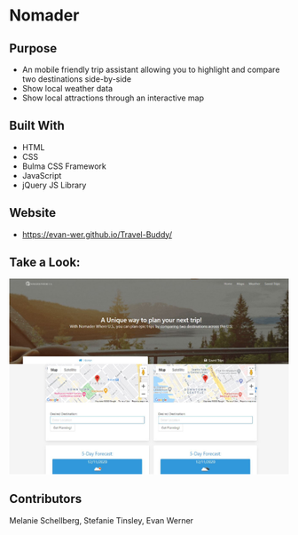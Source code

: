 # Nomader

## Purpose
* An mobile friendly trip assistant allowing you to highlight and compare two destinations side-by-side
* Show local weather data
* Show local attractions through an interactive map

## Built With
* HTML
* CSS
* Bulma CSS Framework
* JavaScript
* jQuery JS Library

## Website
* https://evan-wer.github.io/Travel-Buddy/

## Take a Look:
![Nomader Snapshot](/assets/images/Nomader_Screenshot.jpg?raw=true "Nomader Sneak Peak")

## Contributors
Melanie Schellberg,
Stefanie Tinsley,
Evan Werner
